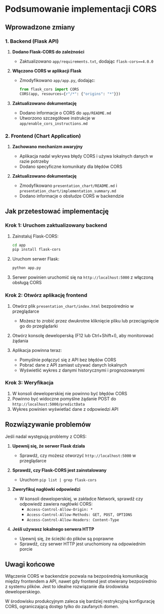 # Podsumowanie implementacji CORS

## Wprowadzone zmiany

### 1. Backend (Flask API)

1. **Dodano Flask-CORS do zależności**
   - Zaktualizowano `app/requirements.txt`, dodając `flask-cors==4.0.0`

2. **Włączono CORS w aplikacji Flask**
   - Zmodyfikowano `app/app.py`, dodając:
     ```python
     from flask_cors import CORS
     CORS(app, resources={r"/*": {"origins": "*"}})
     ```

3. **Zaktualizowano dokumentację**
   - Dodano informacje o CORS do `app/README.md`
   - Utworzono szczegółowe instrukcje w `app/enable_cors_instructions.md`

### 2. Frontend (Chart Application)

1. **Zachowano mechanizm awaryjny**
   - Aplikacja nadal wykrywa błędy CORS i używa lokalnych danych w razie potrzeby
   - Dodano specyficzne komunikaty dla błędów CORS

2. **Zaktualizowano dokumentację**
   - Zmodyfikowano `presentation_chart/README.md` i `presentation_chart/implementation_summary.md`
   - Dodano informacje o obsłudze CORS w backendzie

## Jak przetestować implementację

### Krok 1: Uruchom zaktualizowany backend

1. Zainstaluj Flask-CORS:
   ```bash
   cd app
   pip install flask-cors
   ```

2. Uruchom serwer Flask:
   ```bash
   python app.py
   ```

3. Serwer powinien uruchomić się na `http://localhost:5000` z włączoną obsługą CORS

### Krok 2: Otwórz aplikację frontend

1. Otwórz plik `presentation_chart/index.html` bezpośrednio w przeglądarce
   - Możesz to zrobić przez dwukrotne kliknięcie pliku lub przeciągnięcie go do przeglądarki

2. Otwórz konsolę deweloperską (F12 lub Ctrl+Shift+I), aby monitorować żądania

3. Aplikacja powinna teraz:
   - Pomyślnie połączyć się z API bez błędów CORS
   - Pobrać dane z API zamiast używać danych lokalnych
   - Wyświetlić wykres z danymi historycznymi i prognozowanymi

### Krok 3: Weryfikacja

1. W konsoli deweloperskiej nie powinno być błędów CORS
2. Powinno być widoczne pomyślne żądanie POST do `http://localhost:5000/predictData`
3. Wykres powinien wyświetlać dane z odpowiedzi API

## Rozwiązywanie problemów

Jeśli nadal występują problemy z CORS:

1. **Upewnij się, że serwer Flask działa**
   - Sprawdź, czy możesz otworzyć `http://localhost:5000` w przeglądarce

2. **Sprawdź, czy Flask-CORS jest zainstalowany**
   - Uruchom `pip list | grep flask-cors`

3. **Zweryfikuj nagłówki odpowiedzi**
   - W konsoli deweloperskiej, w zakładce Network, sprawdź czy odpowiedź zawiera nagłówki CORS:
     * `Access-Control-Allow-Origin: *`
     * `Access-Control-Allow-Methods: GET, POST, OPTIONS`
     * `Access-Control-Allow-Headers: Content-Type`

4. **Jeśli używasz lokalnego serwera HTTP**
   - Upewnij się, że ścieżki do plików są poprawne
   - Sprawdź, czy serwer HTTP jest uruchomiony na odpowiednim porcie

## Uwagi końcowe

Włączenie CORS w backendzie pozwala na bezpośrednią komunikację między frontendem a API, nawet gdy frontend jest otwierany bezpośrednio z systemu plików. Jest to idealne rozwiązanie dla środowiska deweloperskiego.

W środowisku produkcyjnym zaleca się bardziej restrykcyjną konfigurację CORS, ograniczającą dostęp tylko do zaufanych domen.